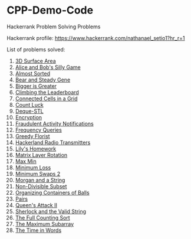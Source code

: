 # CPP-Demo-Code

Hackerrank Problem Solving Problems

Hackerrank profile: https://www.hackerrank.com/nathanael_setio1?hr_r=1

List of problems solved:
1. [3D Surface Area](https://www.hackerrank.com/challenges/3d-surface-area/problem?h_r=profile)
2. [Alice and Bob's Silly Game](https://www.hackerrank.com/challenges/alice-and-bobs-silly-game/problem?h_r=profile)
3. [Almost Sorted](https://www.hackerrank.com/challenges/almost-sorted/problem?h_r=profile)
4. [Bear and Steady Gene](https://www.hackerrank.com/challenges/bear-and-steady-gene/problem?h_r=profile)
5. [Bigger is Greater](https://www.hackerrank.com/challenges/bigger-is-greater?h_r=profile)
6. [Climbing the Leaderboard](https://www.hackerrank.com/challenges/climbing-the-leaderboard?h_r=profile)
7. [Connected Cells in a Grid](https://www.hackerrank.com/challenges/connected-cell-in-a-grid/problem?h_r=profile)
8. [Count Luck](https://www.hackerrank.com/challenges/count-luck/problem?h_r=profile)
9. [Deque-STL](https://www.hackerrank.com/challenges/deque-stl/problem?h_r=profile)
10. [Encryption](https://www.hackerrank.com/challenges/encryption/problem?h_r=profile)
11. [Fraudulent Activity Notifications](https://www.hackerrank.com/challenges/fraudulent-activity-notifications/problem?h_r=profile)
12. [Frequency Queries](https://www.hackerrank.com/challenges/frequency-queries/problem?h_r=profile)
13. [Greedy Florist](https://www.hackerrank.com/challenges/greedy-florist/problem?h_r=profile)
14. [Hackerland Radio Transmitters](https://www.hackerrank.com/challenges/hackerland-radio-transmitters/problem?h_r=profile)
15. [Lily's Homework](https://www.hackerrank.com/challenges/lilys-homework/problem?h_r=profile)
16. [Matrix Layer Rotation](https://www.hackerrank.com/challenges/matrix-rotation-algo/problem?h_r=profile)
17. [Max Min](https://www.hackerrank.com/challenges/angry-children/problem?h_r=profile)
18. [Minimum Loss](https://www.hackerrank.com/challenges/minimum-loss/problem?h_r=profile)
19. [Minimum Swaps 2](https://www.hackerrank.com/challenges/minimum-swaps-2/problem?h_r=profile)
20. [Morgan and a String](https://www.hackerrank.com/challenges/morgan-and-a-string/problem?h_r=profile)
21. [Non-Divisible Subset](https://www.hackerrank.com/challenges/non-divisible-subset/problem?h_r=profile)
22. [Organizing Containers of Balls](https://www.hackerrank.com/challenges/organizing-containers-of-balls/problem?h_r=profile)
23. [Pairs](https://www.hackerrank.com/challenges/pairs/problem?h_r=profile)
24. [Queen's Attack II](https://www.hackerrank.com/challenges/queens-attack-2/problem?h_r=profile)
25. [Sherlock and the Valid String](https://www.hackerrank.com/challenges/sherlock-and-valid-string/problem?h_r=profile)
26. [The Full Counting Sort](https://www.hackerrank.com/challenges/countingsort4/problem?h_r=profile)
27. [The Maximum Subarray](https://www.hackerrank.com/challenges/maxsubarray/problem?h_r=profile)
28. [The Time in Words](https://www.hackerrank.com/challenges/the-time-in-words/problem?h_r=profile)
